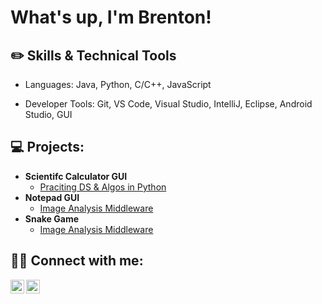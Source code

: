 <h1>What's up, I'm Brenton!
<h2>✏️ Skills & Technical Tools</h2>

  - Languages: Java, Python, C/C++, JavaScript

  - Developer Tools: Git, VS Code, Visual Studio, IntelliJ, Eclipse, Android Studio, GUI
  <h2>💻 Projects:</h2>

- <b>Scientifc Calculator GUI</b>
  - [Praciting DS & Algos in Python](https://github.com/joshmadakor1/Algorithms-Practice)
- <b>Notepad GUI</b>
  - [Image Analysis Middleware](https://github.com/joshmadakor1/4chan-Image-Analysis-Middleware-C964)
- <b>Snake Game</b>
  - [Image Analysis Middleware](https://github.com/joshmadakor1/4chan-Image-Analysis-Middleware-C964)

<h2> 🤳🏽 Connect with me:</h2>

[<img align="left" alt="JoshMadakor | LinkedIn" width="22px" src="https://cdn.jsdelivr.net/npm/simple-icons@v3/icons/linkedin.svg" />][linkedin]
[<img align="left" alt="JoshMadakor | Instagram" width="22px" src="https://cdn.jsdelivr.net/npm/simple-icons@v3/icons/instagram.svg" />][instagram]

[instagram]: https://www.instagram.com/brentongibson_/
[linkedin]: https://linkedin.com/in/brentongibsonjr

